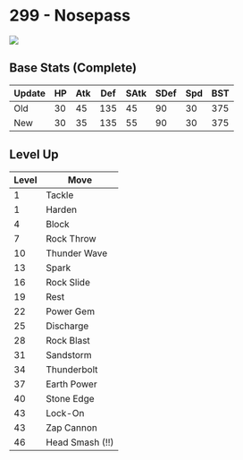 # 299 - Nosepass
![][299]

## Base Stats (Complete)

Update | HP | Atk | Def | SAtk | SDef | Spd | BST
---    | ---| --- | --- | ---  | ---  | --- | ---
Old    | 30 |  45 |  135 |  45  |  90  |  30  |  375
New    | 30 |  35 |  135 |  55  |  90  |  30  |  375

## Level Up

Level | Move
---   | ---
  1   | Tackle
  1   | Harden
  4   | Block
  7   | Rock Throw
 10   | Thunder Wave
 13   | Spark
 16   | Rock Slide
 19   | Rest
 22   | Power Gem
 25   | Discharge
 28   | Rock Blast
 31   | Sandstorm
 34   | Thunderbolt
 37   | Earth Power
 40   | Stone Edge
 43   | Lock-On
 43   | Zap Cannon
 46   | Head Smash (!!)



[299]: /img/pokemon/299.png
